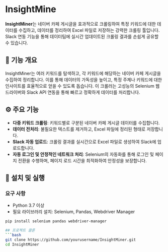 # InsightMine

**InsightMiner**는 네이버 카페 게시글을 효과적으로 크롤링하여 특정 키워드에 대한 데이터를 수집하고, 데이터를 정리하여 Excel 파일로 저장하는 강력한 크롤링 툴입니다. Slack 연동 기능을 통해 데이터팀에 실시간 업데이트된 크롤링 결과를 손쉽게 공유할 수 있습니다. 

## 🧭 기능 개요

InsightMiner는 여러 키워드를 탐색하고, 각 키워드에 해당하는 네이버 카페 게시글을 수집하여 정리합니다. 이를 통해 데이터의 가독성을 높이고, 특정 주제나 키워드에 대한 인사이트를 효율적으로 얻을 수 있도록 돕습니다. 이 크롤러는 고성능의 Selenium 웹 드라이버와 Slack API 연동을 통해 빠르고 정확하게 데이터를 처리합니다.

## ⚙️ 주요 기능

- **다중 키워드 크롤링**: 키워드별로 구분된 네이버 카페 게시글 데이터를 수집합니다.
- **데이터 전처리**: 불필요한 텍스트를 제거하고, Excel 파일에 정리된 형태로 저장합니다.
- **Slack 자동 업로드**: 크롤링 결과를 실시간으로 Excel 파일로 생성하여 Slack에 업로드합니다.
- **자동 로그인 및 안정적인 네트워크 처리**: Selenium의 자동화를 통해 로그인 및 페이지 전환을 수행하며, 페이지 로드 시간을 최적화하여 안정성을 보장합니다.

## 📁 설치 및 실행

### 요구 사항

- Python 3.7 이상
- 필요 라이브러리 설치: Selenium, Pandas, Webdriver Manager

```bash
pip install selenium pandas webdriver-manager

## 프로젝트 클론
```bash
git clone https://github.com/yourusername/InsightMiner.git
cd InsightMiner
